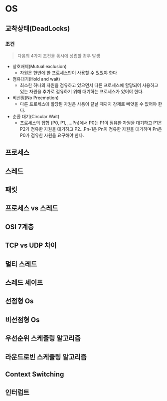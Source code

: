 # OS

## 교착상태(DeadLocks)
### 조건
> 다음의 4가지 조건을 동시에 성립할 경우 발생
+ 상호배제(Mutual exclusion)
    + 자원은 한번에 한 프로세스만이 사용할 수 있었야 한다
+ 점유대기(Hold and wait)
    + 최소한 하나의 자원을 점유하고 있으면서 다른 프로세스에 할당되어 사용하고 있는 자원을 추가로 점유하기 위해 대기하는 프로세스가 있어야 한다.
+ 비선점(No Preemption)
    + 다른 프로세스에 할당된 자원은 사용이 끝날 때까지 강제로 빼앗을 수 없어야 한다.
+ 순환 대기(Circular Wait)
    + 프로세스의 집합 {P0, P1, ,…Pn}에서 P0는 P1이 점유한 자원을 대기하고 P1은 P2가 점유한 자원을 대기하고 P2…Pn-1은 Pn이 점유한 자원을 대기하며 Pn은 P0가 점유한 자원을 요구해야 한다.

## 프로세스

## 스레드

## 패킷

## 프로세스 vs 스레드

## OSI 7계층

## TCP vs UDP 차이

## 멀티 스레드

## 스레드 세이프

## 선점형 Os

## 비선점형 Os

## 우선순위 스케줄링 알고리즘

## 라운드로빈 스케줄링 알고리즘

## Context Switching

## 인터럽트


